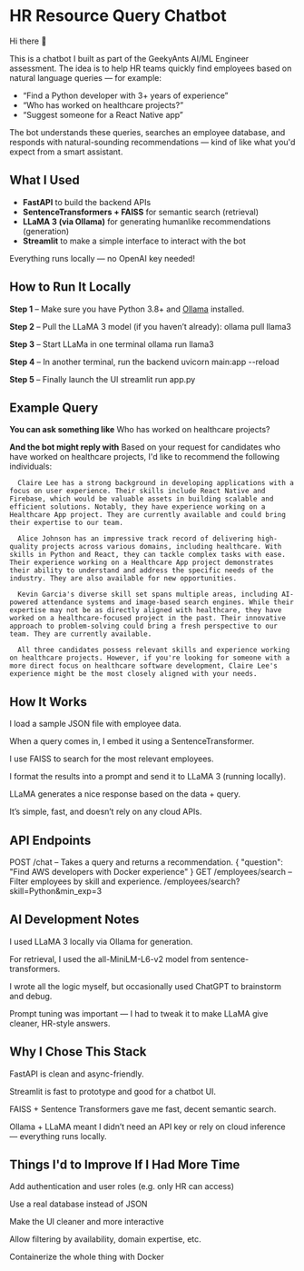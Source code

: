 # HR Resource Query Chatbot

Hi there 👋

This is a chatbot I built as part of the GeekyAnts AI/ML Engineer assessment. The idea is to help HR teams quickly find employees based on natural language queries — for example:

- “Find a Python developer with 3+ years of experience”
- “Who has worked on healthcare projects?”
- “Suggest someone for a React Native app”

The bot understands these queries, searches an employee database, and responds with natural-sounding recommendations — kind of like what you'd expect from a smart assistant.

## What I Used

- **FastAPI** to build the backend APIs
- **SentenceTransformers + FAISS** for semantic search (retrieval)
- **LLaMA 3 (via Ollama)** for generating humanlike recommendations (generation)
- **Streamlit** to make a simple interface to interact with the bot

Everything runs locally — no OpenAI key needed!

##  How to Run It Locally

**Step 1** – Make sure you have Python 3.8+ and [Ollama](https://ollama.com/download) installed.

**Step 2** – Pull the LLaMA 3 model (if you haven’t already):
ollama pull llama3

**Step 3** – Start LLaMa in one terminal
ollama run llama3

**Step 4** – In another terminal, run the backend
uvicorn main:app --reload

**Step 5** – Finally launch the UI
streamlit run app.py

## Example Query

**You can ask something like**
      Who has worked on healthcare projects?
      
**And the bot might reply with**
      Based on your request for candidates who have worked on healthcare projects, I'd like to recommend the following individuals:

      Claire Lee has a strong background in developing applications with a focus on user experience. Their skills include React Native and Firebase, which would be valuable assets in building scalable and efficient solutions. Notably, they have experience working on a Healthcare App project. They are currently available and could bring their expertise to our team.

      Alice Johnson has an impressive track record of delivering high-quality projects across various domains, including healthcare. With skills in Python and React, they can tackle complex tasks with ease. Their experience working on a Healthcare App project demonstrates their ability to understand and address the specific needs of the industry. They are also available for new opportunities.

      Kevin Garcia's diverse skill set spans multiple areas, including AI-powered attendance systems and image-based search engines. While their expertise may not be as directly aligned with healthcare, they have worked on a healthcare-focused project in the past. Their innovative approach to problem-solving could bring a fresh perspective to our team. They are currently available.

      All three candidates possess relevant skills and experience working on healthcare projects. However, if you're looking for someone with a more direct focus on healthcare software development, Claire Lee's experience might be the most closely aligned with your needs.

## How It Works
I load a sample JSON file with employee data.

When a query comes in, I embed it using a SentenceTransformer.

I use FAISS to search for the most relevant employees.

I format the results into a prompt and send it to LLaMA 3 (running locally).

LLaMA generates a nice response based on the data + query.

It’s simple, fast, and doesn’t rely on any cloud APIs.

## API Endpoints
POST /chat – Takes a query and returns a recommendation.
{
  "question": "Find AWS developers with Docker experience"
}
GET /employees/search – Filter employees by skill and experience.
/employees/search?skill=Python&min_exp=3


## AI Development Notes
I used LLaMA 3 locally via Ollama for generation.

For retrieval, I used the all-MiniLM-L6-v2 model from sentence-transformers.

I wrote all the logic myself, but occasionally used ChatGPT to brainstorm and debug.

Prompt tuning was important — I had to tweak it to make LLaMA give cleaner, HR-style answers.

## Why I Chose This Stack
FastAPI is clean and async-friendly.

Streamlit is fast to prototype and good for a chatbot UI.

FAISS + Sentence Transformers gave me fast, decent semantic search.

Ollama + LLaMA meant I didn’t need an API key or rely on cloud inference — everything runs locally.

## Things I'd to Improve If I Had More Time
Add authentication and user roles (e.g. only HR can access)

Use a real database instead of JSON

Make the UI cleaner and more interactive

Allow filtering by availability, domain expertise, etc.

Containerize the whole thing with Docker




